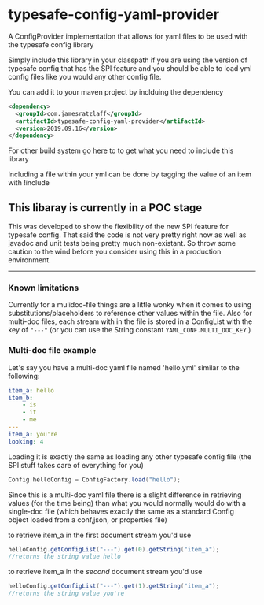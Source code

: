 # typesafe-config-yaml-provider
A ConfigProvider implementation that allows for yaml files to be used with the typesafe config library

Simply include this library in your classpath if you are using the version of typesafe config that has the SPI feature and you should be able to load yml config files like you would any other config file.

You can add it to your maven project by inclduing the dependency
``` xml
<dependency>
  <groupId>com.jamesratzlaff</groupId>
  <artifactId>typesafe-config-yaml-provider</artifactId>
  <version>2019.09.16</version>
</dependency>
```
For other build system go [here](https://search.maven.org/artifact/com.jamesratzlaff/typesafe-config-yaml-provider/2019.09.16/jar) to to get what you need to include this library

Including a file within your yml can be done by tagging the value of an item with !include



## This libaray is currently in a POC stage
This was developed to show the flexibility of the new SPI feature for typesafe config.  That said the code is not very pretty right now as well as javadoc and unit tests being pretty much non-existant. So throw some caution to the wind before you consider using this in a production environment.
______

### Known limitations
Currently for a mulidoc-file things are a little wonky when it comes to using substitutions/placeholders to reference other values within the file. Also for multi-doc files, each stream with in the file is stored in a ConfigList with the key of ```"---"``` (or you can use the String constant ```YAML_CONF.MULTI_DOC_KEY``` )

### Multi-doc file example
Let's say you have a multi-doc yaml file named 'hello.yml' similar to the following:

``` yaml
item_a: hello
item_b:
    - is
    - it
    - me
---
item_a: you're
looking: 4
```
Loading it is exactly the same as loading any other typesafe config file (the SPI stuff takes care of everything for you)

``` java
Config helloConfig = ConfigFactory.load("hello");
```

Since this is a multi-doc yaml file there is a slight difference in retrieving values (for the time being) than what you would normally would do with a single-doc file (which behaves exactly the same as a standard Config object loaded from a conf,json, or properties file)

to retrieve item\_a in the first document stream you'd use

``` java
helloConfig.getConfigList("---").get(0).getString("item_a");
//returns the string value hello
```

to retrieve item\_a in the _second_ document stream you'd use

``` java
helloConfig.getConfigList("---").get(1).getString("item_a");
//returns the string value you're
```


